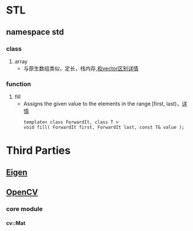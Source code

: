 # STL
## namespace std
### class
1. array
    - 与原生数组类似，定长，栈内存,[和vector区别详情](https://blog.csdn.net/BTChioa/article/details/134960503)

### function
1. fill
    - Assigns the given value to the elements in the range [first, last)，[详情](https://en.cppreference.com/w/cpp/algorithm/fill)
        ```
        template< class ForwardIt, class T >
        void fill( ForwardIt first, ForwardIt last, const T& value );
        ```



# Third Parties
## [Eigen](http://eigen.tuxfamily.org/dox/index.html)
## [OpenCV](https://docs.opencv.org/3.4/index.html)
### core module
#### cv::Mat